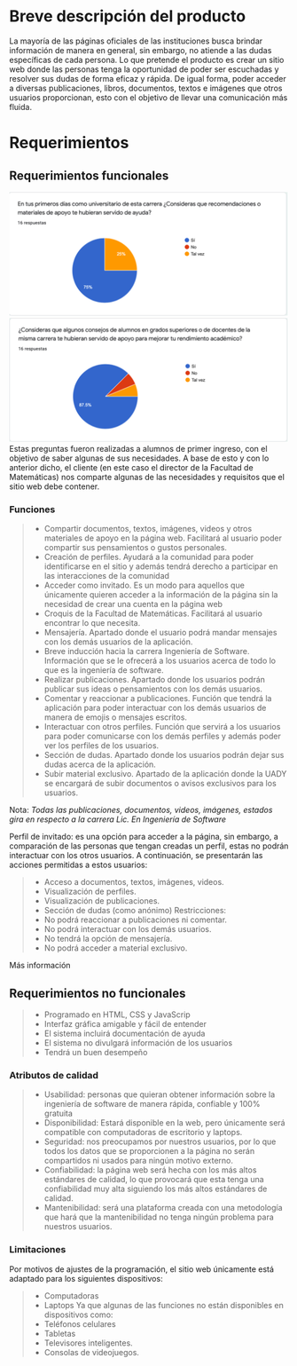 # Breve descripción del producto
La mayoría de las páginas oficiales de las instituciones busca brindar información de manera en general, sin embargo, no atiende a las dudas específicas de cada persona. Lo que pretende el producto es crear un sitio web donde las personas tenga la oportunidad de poder ser escuchadas y resolver sus dudas de forma eficaz y rápida. De igual forma, poder acceder a diversas publicaciones, libros, documentos, textos e imágenes que otros usuarios proporcionan, esto con el objetivo de llevar una comunicación más fluida.

# Requerimientos
## Requerimientos funcionales
![](https://github.com/AndyTue/LIS/blob/e58d5d7abed09880bb1cb7149ba8b6dc146412a9/Gr%C3%A1ficas/Imagen%203.png)
![](https://github.com/AndyTue/LIS/blob/e58d5d7abed09880bb1cb7149ba8b6dc146412a9/Gr%C3%A1ficas/Imagen%204.png)
Estas preguntas fueron realizadas a alumnos de primer ingreso, con el objetivo de saber algunas de sus necesidades. A base de esto y con lo anterior dicho, el cliente (en este caso el director de la Facultad de Matemáticas) nos comparte algunas de las necesidades y requisitos que el sitio web debe contener.

### Funciones
> - Compartir documentos, textos, imágenes, videos y otros materiales de apoyo en la página web. Facilitará al usuario poder compartir sus pensamientos o gustos personales. 
> - Creación de perfiles.  Ayudará a la comunidad para poder identificarse en el sitio y además tendrá derecho a participar en las interacciones de la comunidad 
> - Acceder como invitado. Es un modo para aquellos que únicamente quieren acceder a la información de la página sin la necesidad de crear una cuenta en la página web 
> - Croquis de la Facultad de Matemáticas. Facilitará al usuario encontrar lo que necesita. 
> - Mensajería. Apartado donde el usuario podrá mandar mensajes con los demás usuarios de la aplicación. 
> - Breve inducción hacia la carrera Ingeniería de Software. Información que se le ofrecerá a los usuarios acerca de todo lo que es la ingeniería de software. 
> - Realizar publicaciones. Apartado donde los usuarios podrán publicar sus ideas o pensamientos con los demás usuarios. 
> - Comentar y reaccionar a publicaciones. Función que tendrá la aplicación para poder interactuar con los demás usuarios de manera de emojis o mensajes escritos. 
> - Interactuar con otros perfiles. Función que servirá a los usuarios para poder comunicarse con los demás perfiles y además poder ver los perfiles de los usuarios. 
> - Sección de dudas. Apartado donde los usuarios podrán dejar sus dudas acerca de la aplicación. 
> - Subir material exclusivo. Apartado de la aplicación donde la UADY se encargará de subir documentos o avisos exclusivos para los usuarios. 

Nota: *Todas las publicaciones, documentos, videos, imágenes, estados gira en respecto a la carrera Lic. En Ingeniería de Software*

Perfil de invitado: es una opción para acceder a la página, sin embargo, a comparación de las personas que tengan creadas un perfil, estas no podrán interactuar con los otros usuarios. A continuación, se presentarán las acciones permitidas a estos usuarios:  
> - Acceso a documentos, textos, imágenes, videos. 
> - Visualización de perfiles.  
> - Visualización de publicaciones.  
> - Sección de dudas (como anónimo) 
Restricciones:  
> - No podrá reaccionar a publicaciones ni comentar.  
> - No podrá interactuar con los demás usuarios. 
> - No tendrá la opción de mensajería.  
> - No podrá acceder a material exclusivo.

Más información



## Requerimientos no funcionales
> -	Programado en HTML, CSS y JavaScrip
> -	Interfaz gráfica amigable y fácil de entender
> -	El sistema incluirá documentación de ayuda
> -	El sistema no divulgará información de los usuarios
> -	Tendrá un buen desempeño

### Atributos de calidad

> - Usabilidad: personas que quieran obtener información sobre la ingeniería de software de manera rápida, confiable y 100% gratuita 
> - Disponibilidad: Estará disponible en la web, pero únicamente será compatible con computadoras de escritorio y laptops. 
> - Seguridad: nos preocupamos por nuestros usuarios, por lo que todos los datos que se proporcionen a la página no serán compartidos ni usados para ningún motivo externo. 
> - Confiabilidad: la página web será hecha con los más altos estándares de calidad, lo que provocará que esta tenga una confiabilidad muy alta siguiendo los más altos estándares de calidad. 
> - Mantenibilidad: será una plataforma creada con una metodología que hará que la mantenibilidad no tenga ningún problema para nuestros usuarios. 

### Limitaciones

Por motivos de ajustes de la programación, el sitio web únicamente está adaptado para los siguientes dispositivos: 
> - Computadoras 
> - Laptops 
Ya que algunas de las funciones no están disponibles en dispositivos como: 
> - Teléfonos celulares 
> - Tabletas 
> - Televisores inteligentes.  
> - Consolas de videojuegos. 
